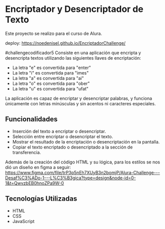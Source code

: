 # Encriptador y Desencriptador de Texto

Este proyecto se realizo para el curso de Alura. 

deploy:  https://noedenisel.github.io/EncriptadorChallenge/
 
#challengecodificador5
Consiste en una aplicación que encripta y desencripta textos utilizando las siguientes llaves de encriptación:

- La letra "e" es convertida para "enter"
- La letra "i" es convertida para "imes"
- La letra "a" es convertida para "ai"
- La letra "o" es convertida para "ober"
- La letra "u" es convertida para "ufat"

La aplicación es capaz de encriptar y desencriptar palabras, y funciona únicamente con letras minúsculas y sin acentos ni caracteres especiales.

## Funcionalidades

- Inserción del texto a encriptar o desencriptar.
- Selección entre encriptar o desencriptar el texto.
- Mostrar el resultado de la encriptación o desencriptación en la pantalla.
- Copiar el texto encriptado o desencriptado a la sección de transferencia.

Además de la creación del código HTML y su lógica, para los estilos se nos dió un diseño en figma a seguir: https://www.figma.com/file/trP3p5nEh7XUyB3n2bomjP/Alura-Challenge---Desaf%C3%ADo-1---L%C3%B3gica?type=design&node-id=0-1&t=QwvzbEB0hnoZPa9W-0

## Tecnologías Utilizadas

- HTML
- CSS
- JavaScript
 

